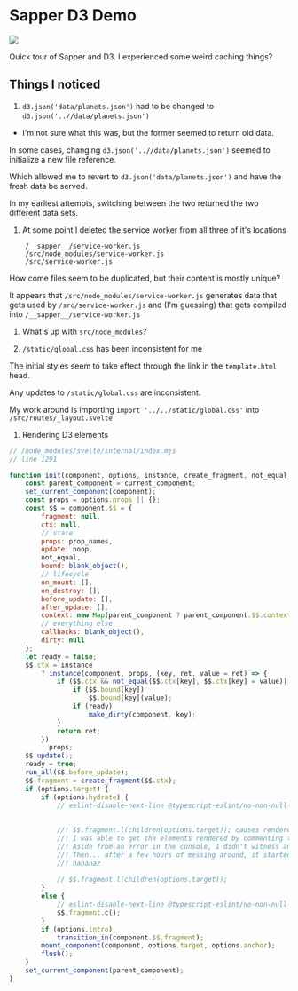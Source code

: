 # Sapper D3 Demo

<img src="https://raw.githubusercontent.com/luscan/sapper-d3-planets-demo/master/static/solor-system.PNG" />

Quick tour of Sapper and D3. I experienced some weird caching things?

## Things I noticed

1. `d3.json('data/planets.json')` had to be changed to `d3.json('..//data/planets.json')` 

* I'm not sure what this was, but the former seemed to return old data.

In some cases, changing `d3.json('..//data/planets.json')` seemed to initialize a new file reference.

Which allowed me to revert to `d3.json('data/planets.json')` and have the fresh data be served.

In my earliest attempts, switching between the two returned the two different data sets. 

1. At some point I deleted the service worker from all three of it's locations
    
```
    /__sapper__/service-worker.js
    /src/node_modules/service-worker.js
    /src/service-worker.js
```

How come files seem to be duplicated, but their content is mostly unique?

It appears that `/src/node_modules/service-worker.js` generates data that gets used by `/src/service-worker.js` and (I'm guessing) that gets compiled into `/__sapper__/service-worker.js`

1. What's up with `src/node_modules`?

1. `/static/global.css` has been inconsistent for me

The initial styles seem to take effect through the link in the `template.html` head.

Any updates to `/static/global.css` are inconsistent.

My work around is importing `import '../../static/global.css'` into `/src/routes/_layout.svelte`

1. Rendering D3 elements

```js
// /node_modules/svelte/internal/index.mjs
// line 1291

function init(component, options, instance, create_fragment, not_equal, prop_names) {
    const parent_component = current_component;
    set_current_component(component);
    const props = options.props || {};
    const $$ = component.$$ = {
        fragment: null,
        ctx: null,
        // state
        props: prop_names,
        update: noop,
        not_equal,
        bound: blank_object(),
        // lifecycle
        on_mount: [],
        on_destroy: [],
        before_update: [],
        after_update: [],
        context: new Map(parent_component ? parent_component.$$.context : []),
        // everything else
        callbacks: blank_object(),
        dirty: null
    };
    let ready = false;
    $$.ctx = instance
        ? instance(component, props, (key, ret, value = ret) => {
            if ($$.ctx && not_equal($$.ctx[key], $$.ctx[key] = value)) {
                if ($$.bound[key])
                    $$.bound[key](value);
                if (ready)
                    make_dirty(component, key);
            }
            return ret;
        })
        : props;
    $$.update();
    ready = true;
    run_all($$.before_update);
    $$.fragment = create_fragment($$.ctx);
    if (options.target) {
        if (options.hydrate) {
            // eslint-disable-next-line @typescript-eslint/no-non-null-assertion
            
            
            //! $$.fragment.l(children(options.target)); causes rendered d3 elements to disappear
            //! I was able to get the elements rendered by commenting that line out
            //! Aside from an error in the console, I didn't witness any negative side effects
            //! Then... after a few hours of messing around, it started working without commenting this out
            //! bananaz
            
            // $$.fragment.l(children(options.target));
        }
        else {
            // eslint-disable-next-line @typescript-eslint/no-non-null-assertion
            $$.fragment.c();
        }
        if (options.intro)
            transition_in(component.$$.fragment);
        mount_component(component, options.target, options.anchor);
        flush();
    }
    set_current_component(parent_component);
}
```
